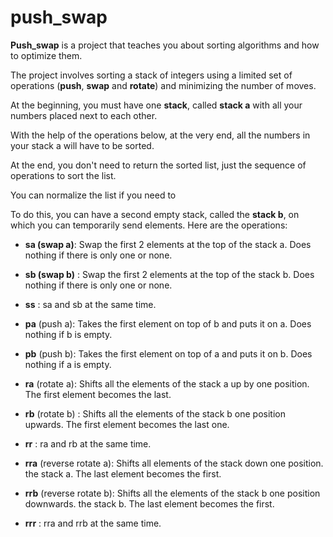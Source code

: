 # push_swap



**Push_swap** is a project that teaches you about sorting algorithms and how to optimize them.

The project involves sorting a stack of integers using a limited set of operations (**push**, **swap** and **rotate**) and minimizing the number of moves.


At the beginning, you must have one **stack**, called **stack a** with all your numbers placed next to each other. 

With the help of the operations below, at the very end, all the numbers in your stack a will have to be sorted. 

At the end, you don't need to return the sorted list, just the sequence of operations to sort the list.

You can normalize the list if you need to

To do this, you can have a second empty stack, called the **stack b**, on which you can temporarily send elements. Here are the operations:


- **sa (swap a)**: Swap the first 2 elements at the top of the stack a. Does nothing if there is only one or none.

- **sb (swap b)** : Swap the first 2 elements at the top of the stack b. Does nothing if there is only one or none.

- **ss** : sa and sb at the same time.

- **pa** (push a): Takes the first element on top of b and puts it on a. Does nothing if b is empty.

- **pb** (push b): Takes the first element on top of a and puts it on b. Does nothing if a is empty.

- **ra** (rotate a): Shifts all the elements of the stack a up by one position. The first element becomes the last.

- **rb** (rotate b) : Shifts all the elements of the stack b one position upwards. The first element becomes the last one.

- **rr** : ra and rb at the same time. 

- **rra** (reverse rotate a): Shifts all elements of the stack down one position. the stack a. The last element becomes the first. 

- **rrb** (reverse rotate b): Shifts all the elements of the stack b one position downwards. the stack b. The last element becomes the first. 

- **rrr** : rra and rrb at the same time.
